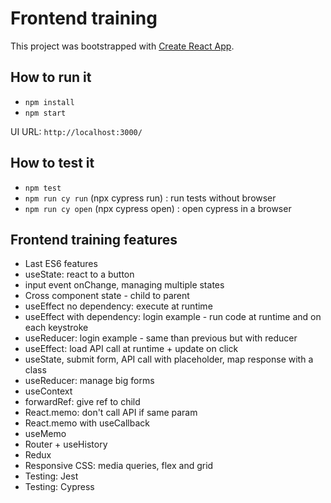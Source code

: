 # Frontend training

This project was bootstrapped with [Create React App](https://github.com/facebook/create-react-app).

## How to run it

- `npm install`
- `npm start`

UI URL: `http://localhost:3000/`

## How to test it

- `npm test`
- `npm run cy run` (npx cypress run) : run tests without browser
- `npm run cy open` (npx cypress open) : open cypress in a browser

## Frontend training features

- Last ES6 features
- useState: react to a button
- input event onChange, managing multiple states
- Cross component state - child to parent
- useEffect no dependency: execute at runtime
- useEffect with dependency: login example - run code at runtime and on each keystroke
- useReducer: login example - same than previous but with reducer
- useEffect: load API call at runtime + update on click
- useState, submit form, API call with placeholder, map response with a class
- useReducer: manage big forms
- useContext
- forwardRef: give ref to child
- React.memo: don't call API if same param
- React.memo with useCallback
- useMemo
- Router + useHistory
- Redux
- Responsive CSS: media queries, flex and grid
- Testing: Jest
- Testing: Cypress